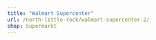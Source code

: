 ```yaml
---
title: "Walmart Supercenter"
url: /north-little-rock/walmart-supercenter-2/
shop: Supermarkt
---
```

